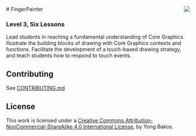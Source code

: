 <img align="right" src="https://github.com/SwiftEducation/FingerPainter/raw/master/FingerPainter/Images.xcassets/AppIcon.appiconset/Icon-Spotlight-40@2x.png" />
# FingerPainter

### Level 3, Six Lessons

Lead students in reaching a fundamental understanding of Core Graphics. Illustrate the building blocks of drawing with Core Graphics contexts and functions. Facilitate the development of a touch-based drawing strategy, and teach students how to respond to touch events.

## Contributing

See [CONTRIBUTING.md](CONTRIBUTING.md)

## License

This work is licensed under a [Creative Commons Attribution-NonCommercial-ShareAlike 4.0 International License](https://creativecommons.org/licenses/by-nc-sa/4.0/), by Yong Bakos.
